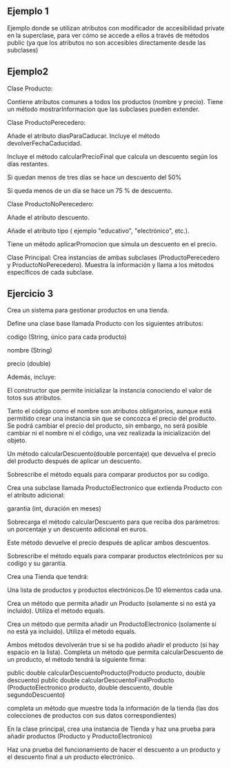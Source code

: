 ## Ejemplo 1 
Ejemplo donde se utilizan atributos  con modificador de accesibilidad private en la superclase, para ver cómo se accede a ellos a través de métodos public (ya que los atributos no son accesibles directamente desde las subclases)

## Ejemplo2

Clase Producto:

Contiene atributos comunes a todos los productos (nombre y precio).
Tiene un método mostrarInformacion que las subclases pueden extender.

Clase ProductoPerecedero:

Añade el atributo diasParaCaducar.
Incluye el método devolverFechaCaducidad. 

Incluye el método calcularPrecioFinal que calcula un descuento según los días restantes.

Si quedan menos de tres días se hace un descuento del 50%

Si queda menos de un día se hace un 75 % de descuento. 

Clase ProductoNoPerecedero:

Añade el atributo descuento. 

Añade el atributo tipo ( ejemplo   "educativo", "electrónico", etc.).

Tiene un método aplicarPromocion que simula un descuento en el precio.



Clase Principal:
Crea instancias de ambas subclases (ProductoPerecedero y ProductoNoPerecedero).
Muestra la información y llama a los métodos específicos de cada subclase.

## Ejercicio 3

Crea un sistema para gestionar productos en una tienda.

Define una clase base llamada Producto con los siguientes atributos:

codigo (String, único para cada producto)

nombre (String)

precio (double)

Además, incluye:

El constructor que permite inicializar la instancia conociendo el valor de totos sus atributos. 

Tanto el código como el nombre son atributos obligatorios, aunque está permitido crear una instancia sin que se concozca el precio del producto. 
Se podrá cambiar el precio del producto, sin embargo, no será posible cambiar ni el nombre ni el código, una vez realizada la inicialización del objeto.

Un método calcularDescuento(double porcentaje) que devuelva el precio del producto después de aplicar un descuento.

Sobrescribe el método equals para comparar productos por su codigo.

Crea una subclase llamada ProductoElectronico que extienda Producto con el atributo adicional:

garantia (int, duración en meses)

Sobrecarga el método calcularDescuento para que reciba dos parámetros: un porcentaje y un descuento adicional en euros. 

Este método devuelve el precio después de aplicar ambos descuentos.

Sobrescribe el método equals para comparar productos electrónicos por su codigo y su garantia.

Crea una Tienda que tendrá:

Una  lista de productos y productos electrónicos.De 10 elementos cada una. 

Crea un método que permita añadir un Producto (solamente si no está ya incluido). Utiliza el método equals.

Crea un método que permita añadir un ProductoElectronico (solamente si no está ya incluido). Utiliza el método equals.

Ambos métodos devolverán true si se ha podido añadir el producto (si hay espacio en la lista). 
Completa un método que permita calcularDescuento de un producto, el método tendrá la siguiente firma:

public double calcularDescuentoProducto(Producto producto, double descuento)
public double calcularDescuentoFinalProducto (ProductoElectronico producto, double descuento, double segundoDescuento)

completa un  método que muestre toda la información de la tienda (las dos colecciones de productos con sus datos correspondientes)


En la clase principal, crea una instancia de Tienda  y haz una prueba para añadir productos  (Producto y ProductoElectronico)

Haz una prueba del funcionamiento de hacer el descuento a un producto y el descuento final a  un producto electrónico. 

